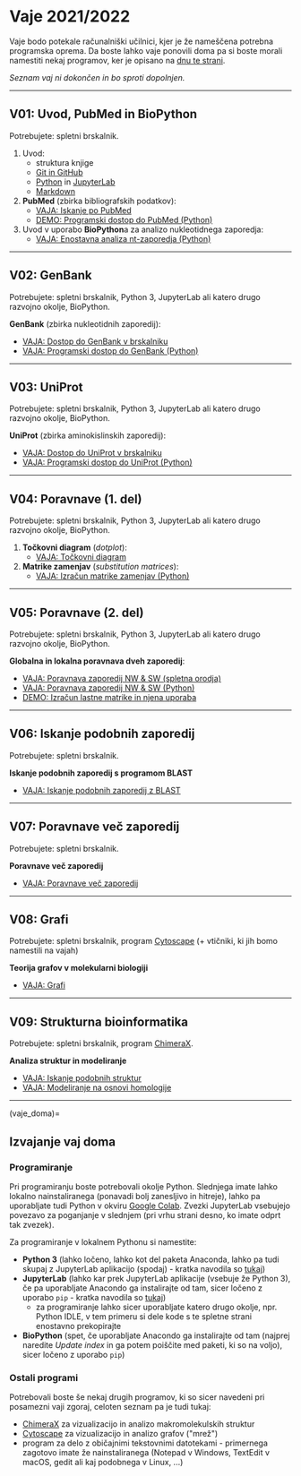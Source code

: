 # Vaje 2021/2022

Vaje bodo potekale računalniški učilnici, kjer je že nameščena potrebna programska oprema. Da boste lahko vaje ponovili doma pa si boste morali namestiti nekaj programov, ker je opisano na [dnu te strani](vaje_doma).

*Seznam vaj ni dokončen in bo sproti dopolnjen.*

---
## V01: Uvod, PubMed in BioPython

Potrebujete: spletni brskalnik.

1. Uvod:
   - struktura knjige
   - [Git in GitHub](../priloge/git.md)
   - [Python](../priloge/python.md) in [JupyterLab](../priloge/jupyterlab.ipynb)
   - [Markdown](../priloge/markdown.md)
2. **PubMed** (zbirka bibliografskih podatkov):
   - [VAJA: Iskanje po PubMed](../vaje/pubmed_web.md)
   - [DEMO: Programski dostop do PubMed (Python)](../vaje/pubmed_eutilities.ipynb)
3. Uvod v uporabo **BioPython**a za analizo nukleotidnega zaporedja:
   - [VAJA: Enostavna analiza nt-zaporedja (Python)](../vaje/nt-oligo_analiza.ipynb)

---
## V02: GenBank

Potrebujete: spletni brskalnik, Python 3, JupyterLab ali katero drugo razvojno okolje, BioPython.

**GenBank** (zbirka nukleotidnih zaporedij):
 - [VAJA: Dostop do GenBank v brskalniku](../vaje/genbank_web.md)
 - [VAJA: Programski dostop do GenBank (Python)](../vaje/genbank_eutilities.ipynb)

---
## V03: UniProt

Potrebujete: spletni brskalnik, Python 3, JupyterLab ali katero drugo razvojno okolje, BioPython.

**UniProt** (zbirka aminokislinskih zaporedij):
 - [VAJA: Dostop do UniProt v brskalniku](../vaje/uniprot_web.md)
 - [VAJA: Programski dostop do UniProt (Python)](../vaje/uniprot_rest.ipynb)

---
## V04: Poravnave (1. del)

Potrebujete: spletni brskalnik, Python 3, JupyterLab ali katero drugo razvojno okolje, BioPython.

1. **Točkovni diagram** (*dotplot*):
   - [VAJA: Točkovni diagram](../vaje/dotplot_web.md)
2. **Matrike zamenjav** (*substitution matrices*):
   - [VAJA: Izračun matrike zamenjav (Python)](../vaje/matrika_zamenjav.ipynb)

---
## V05: Poravnave (2. del)

Potrebujete: spletni brskalnik, Python 3, JupyterLab ali katero drugo razvojno okolje, BioPython.

**Globalna in lokalna poravnava dveh zaporedij**:
- [VAJA: Poravnava zaporedij NW & SW (spletna orodja)](../vaje/poravnava2_web.md)
- [VAJA: Poravnava zaporedij NW & SW (Python)](../vaje/poravnava2_nw_sw.ipynb)
- [DEMO: Izračun lastne matrike in njena uporaba](../vaje/poravnava2_lastna_matrika.ipynb)

---
## V06: Iskanje podobnih zaporedij

Potrebujete: spletni brskalnik.

**Iskanje podobnih zaporedij s programom BLAST**
- [VAJA: Iskanje podobnih zaporedij z BLAST](../vaje/blast.md)

---
## V07: Poravnave več zaporedij

Potrebujete: spletni brskalnik.

**Poravnave več zaporedij**
- [VAJA: Poravnave več zaporedij](../vaje/msa.md)

---
## V08: Grafi

Potrebujete: spletni brskalnik, program [Cytoscape](http://www.cytoscape.org) (+ vtičniki, ki jih bomo namestili na vajah)

**Teorija grafov v molekularni biologiji**
- [VAJA: Grafi](../vaje/grafi_cytoscape.md)

---
## V09: Strukturna bioinformatika

Potrebujete: spletni brskalnik, program [ChimeraX](https://www.cgl.ucsf.edu/chimerax/).

**Analiza struktur in modeliranje**
- [VAJA: Iskanje podobnih struktur](../vaje/podobne_strukture.md)
- [VAJA: Modeliranje na osnovi homologije](../vaje/modeliranje.md)

---
(vaje_doma)=
## Izvajanje vaj doma

### Programiranje

Pri programiranju boste potrebovali okolje Python. Slednjega imate lahko lokalno nainstaliranega (ponavadi bolj zanesljivo in hitreje), lahko pa uporabljate tudi Python v okviru [Google Colab](https://colab.research.google.com/). Zvezki JupyterLab vsebujejo povezavo za poganjanje v slednjem (pri vrhu strani desno, ko imate odprt tak zvezek).

Za programiranje v lokalnem Pythonu si namestite:
- **Python 3** (lahko ločeno, lahko kot del paketa Anaconda, lahko pa tudi skupaj z JupyterLab aplikacijo (spodaj) - kratka navodila so [tukaj](../priloge/python.md))
- **JupyterLab** (lahko kar prek JupyterLab aplikacije (vsebuje že Python 3), če pa uporabljate Anacondo ga instalirajte od tam, sicer ločeno z uporabo `pip` - kratka navodila so [tukaj](../priloge/jupyterlab.ipynb))
   - za programiranje lahko sicer uporabljate katero drugo okolje, npr. Python IDLE, v tem primeru si dele kode s te spletne strani enostavno prekopirajte
- **BioPython** (spet, če uporabljate Anacondo ga instalirajte od tam (najprej naredite *Update index* in ga potem poiščite med paketi, ki so na voljo), sicer ločeno z uporabo `pip`)

### Ostali programi

Potrebovali boste še nekaj drugih programov, ki so sicer navedeni pri posamezni vaji zgoraj, celoten seznam pa je tudi tukaj:
- [ChimeraX](https://www.cgl.ucsf.edu/chimerax/) za vizualizacijo in analizo makromolekulskih struktur
- [Cytoscape](http://www.cytoscape.org) za vizualizacijo in analizo grafov ("mrež")
- program za delo z običajnimi tekstovnimi datotekami - primernega zagotovo imate že nainstaliranega (Notepad v Windows, TextEdit v macOS, gedit ali kaj podobnega v Linux, ...)